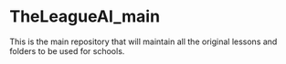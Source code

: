 # TheLeagueAI_main
This is the main repository that will maintain all the original lessons and folders to be used for schools.
